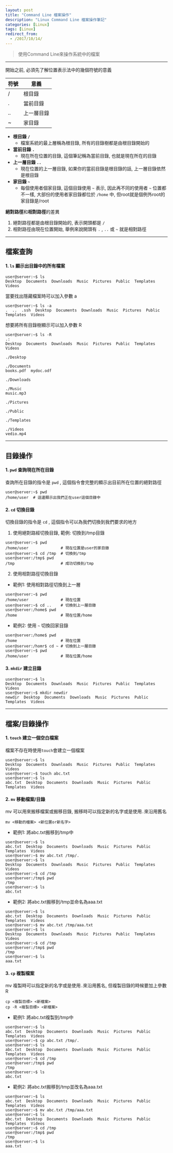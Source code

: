 ```yaml
---
layout: post
title: "Command Line 檔案操作"
description: "Linux Command Line 檔案操作筆記"
categories: [Linux]
tags: [Linux]
redirect_from:
  - /2017/10/14/
---
```


> 使用Command Line來操作系統中的檔案

---

開始之前, 必須先了解位置表示法中的幾個符號的意義

| 符號 | 意義 |
|-----|-----|
| / | 根目錄 |
| . | 當前目錄 |
| .. | 上一層目錄 |
| ~ | 家目錄 |

* **根目錄 `/`**
    - 檔案系統的最上層稱為根目錄, 所有的目錄樹都是由根目錄開始的
* **當前目錄 `.`**
    - 現在所在位置的目錄, 這個筆記稱為當前目錄, 也就是現在所在的目錄
* **上一層目錄 `..`**
    - 現在位置的上一層目錄, 如果你的當前目錄是根目錄的話, 上一層目錄依然是根目錄
* **家目錄 `~`**
    - 每個使用者個家目錄, 這個目錄使用 `~` 表示, 因此再不同的使用者 `~` 位置都不一樣, 大部份的使用者家目錄都位於 `/home` 中, 但root就是個例外root的家目錄是/root


**絕對路徑**和**相對路徑**的差異
1. 絕對路徑都是由根目錄開始的, 表示開頭都是 `/`
2. 相對路徑由現在位置開始, 舉例來說開頭有 `.` , `..` 或 `~` 就是相對路徑

---

## 檔案查詢

#### 1. `ls` 顯示出目錄中的所有檔案

```
user@server:~$ ls
Desktop  Documents  Downloads  Music  Pictures  Public  Templates  Videos
```

當要找出隱藏檔案時可以加入參數 a

```
user@server:~$ ls -a
.  ..  .ssh  Desktop  Documents  Downloads  Music  Pictures  Public  Templates  Videos
```

想要將所有目錄樹顯示可以加入參數 R

```
user@server:~$ ls -R
.:
Desktop  Documents  Downloads  Music  Pictures  Public  Templates  Videos

./Desktop

./Documents
books.pdf  mydoc.odf

./Downloads

./Music
music.mp3

./Pictures

./Public

./Templates

./Videos
vedio.mp4
```

---

## 目錄操作

#### 1. `pwd` 查詢現在所在目錄

查詢所在目錄的指令是 `pwd` , 這個指令會完整的顯示出目前所在位置的絕對路徑

```
user@server:~$ pwd
/home/user  # 這邊顯示出我們正在user這個目錄中
```

#### 2. `cd` 切換目錄

切換目錄的指令是 `cd` , 這個指令可以為我們切換到我們要求的地方

1. 使用絕對路經切換目錄, 範例: 切換到/tmp目錄

```
user@server:~$ pwd
/home/user              # 現在位置是user的家目錄
user@server:~$ cd /tmp  # 切換到/tmp
user@server:/tmp$ pwd
/tmp                    # 成功切換到/tmp
```

2. 使用相對路徑切換目錄

* 範例1: 使用相對路徑切換到上一層

```
user@server:~$ pwd
/home/user              # 現在位置
user@server:~$ cd ..    # 切換到上一層目錄
user@server:/home$ pwd
/home                   # 現在位置/home
```

* 範例2: 使用 `~` 切換回家目錄

```
user@server:/home$ pwd
/home                   # 現在位置
user@server:/homr$ cd ~ # 切換到上一層目錄
user@server:~$ pwd
/home/user              # 現在位置/home
```

#### 3. `mkdir` 建立目錄

```
user@server:~$ ls
Desktop  Documents  Downloads  Music  Pictures  Public  Templates  Videos
user@server:~$ mkdir newdir
newdir  Desktop  Documents  Downloads  Music  Pictures  Public  Templates  Videos
```

---

## 檔案/目錄操作

#### 1. `touch` 建立一個空白檔案

檔案不存在時使用`touch`會建立一個檔案

```
user@server:~$ ls
Desktop  Documents  Downloads  Music  Pictures  Public  Templates  Videos
user@server:~$ touch abc.txt
user@server:~$ ls
abc.txt  Desktop  Documents  Downloads  Music  Pictures  Public  Templates  Videos
```

#### 2. `mv` 移動檔案/目錄

mv 可以用來搬移檔案或搬移目錄, 搬移時可以指定新的名字或是使用`.`來沿用舊名

```
mv <移動的檔案> <新位置or新名字>
```

* 範例1: 將abc.txt搬移到/tmp中
```
user@server:~$ ls
abc.txt  Desktop  Documents  Downloads  Music  Pictures  Public  Templates  Videos
user@server:~$ mv abc.txt /tmp/.
user@server:~$ ls
Desktop  Documents  Downloads  Music  Pictures  Public  Templates  Videos
user@server:~$ cd /tmp
user@server:/tmp$ pwd
/tmp
user@server:~$ ls
abc.txt
```

* 範例2: 將abc.txt搬移到/tmp並命名為aaa.txt
```
user@server:~$ ls
abc.txt  Desktop  Documents  Downloads  Music  Pictures  Public  Templates  Videos
user@server:~$ mv abc.txt /tmp/aaa.txt
user@server:~$ ls
Desktop  Documents  Downloads  Music  Pictures  Public  Templates  Videos
user@server:~$ cd /tmp
user@server:/tmp$ pwd
/tmp
user@server:~$ ls
aaa.txt
```

#### 3. `cp` 複製檔案

mv 複製時可以指定新的名字或是使用`.`來沿用舊名, 但複製目錄的時候要加上參數R

```
cp <複製目標> <新檔案>
cp -R <複製目標> <新檔案>
```

* 範例1: 將abc.txt複製到/tmp中
```
user@server:~$ ls
abc.txt  Desktop  Documents  Downloads  Music  Pictures  Public  Templates  Videos
user@server:~$ cp abc.txt /tmp/.
user@server:~$ ls
abc.txt  Desktop  Documents  Downloads  Music  Pictures  Public  Templates  Videos
user@server:~$ cd /tmp
user@server:/tmp$ pwd
/tmp
user@server:~$ ls
abc.txt
```

* 範例2: 將abc.txt搬移到/tmp並改名為aaa.txt
```
user@server:~$ ls
abc.txt  Desktop  Documents  Downloads  Music  Pictures  Public  Templates  Videos
user@server:~$ mv abc.txt /tmp/aaa.txt
user@server:~$ ls
abc.txt  Desktop  Documents  Downloads  Music  Pictures  Public  Templates  Videos
user@server:~$ cd /tmp
user@server:/tmp$ pwd
/tmp
user@server:~$ ls
aaa.txt
```